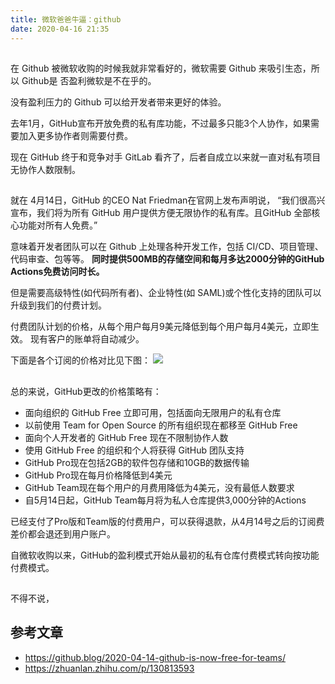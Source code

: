 ```yaml
---
title: 微软爸爸牛逼：github
date: 2020-04-16 21:35
---
```

## 
在 Github 被微软收购的时候我就非常看好的，微软需要 Github 来吸引生态，所以 Github是 否盈利微软是不在乎的。

没有盈利压力的 Github 可以给开发者带来更好的体验。

去年1月，GitHub宣布开放免费的私有库功能，不过最多只能3个人协作，如果需要加入更多协作者则需要付费。

现在 GitHub 终于和竞争对手 GitLab 看齐了，后者自成立以来就一直对私有项目无协作人数限制。

## 
就在 4月14日，GitHub 的CEO Nat Friedman在官网上发布声明说， “我们很高兴宣布，我们将为所有 GitHub 用户提供方便无限协作的私有库。且GitHub 全部核心功能对所有人免费。”

意味着开发者团队可以在 Github 上处理各种开发工作，包括 CI/CD、项目管理、代码审查、包等等。 **同时提供500MB的存储空间和每月多达2000分钟的GitHub Actions免费访问时长。**

但是需要高级特性(如代码所有者)、企业特性(如 SAML)或个性化支持的团队可以升级到我们的付费计划。

付费团队计划的价格，从每个用户每月9美元降低到每个用户每月4美元，立即生效。 现有客户的账单将自动减少。

下面是各个订阅的价格对比见下图：
![](./_image/2020-04-16/2020-04-16-21-51-00.jpg)

## 
总的来说，GitHub更改的价格策略有：

- 面向组织的 GitHub Free 立即可用，包括面向无限用户的私有仓库
- 以前使用 Team for Open Source 的所有组织现在都移至 GitHub Free
- 面向个人开发者的 GitHub Free 现在不限制协作人数
- 使用 GitHub Free 的组织和个人将获得 GitHub 团队支持
- GitHub Pro现在包括2GB的软件包存储和10GB的数据传输
- GitHub Pro现在每月价格降低到4美元
- GitHub Team现在每个用户的月费用降低为4美元，没有最低人数要求
- 自5月14日起，GitHub Team每月将为私人仓库提供3,000分钟的Actions

已经支付了Pro版和Team版的付费用户，可以获得退款，从4月14号之后的订阅费差价都会退还到用户账户。

自微软收购以来，GitHub的盈利模式开始从最初的私有仓库付费模式转向按功能付费模式。
## 
不得不说，
## 参考文章
- https://github.blog/2020-04-14-github-is-now-free-for-teams/
- https://zhuanlan.zhihu.com/p/130813593
